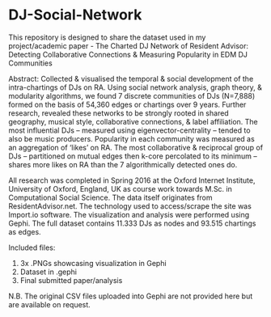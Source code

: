# DJ-Social-Network

This repository is designed to share the dataset used in my project/academic paper -
The Charted DJ Network of Resident Advisor: Detecting Collaborative Connections & Measuring Popularity in EDM DJ Communities 

Abstract: 
Collected & visualised the temporal & social development of the intra-chartings of DJs on RA. Using social network analysis, graph theory, & modularity algorithms, we found 7 discrete communities of DJs (N=7,888) formed on the basis of 54,360 edges or chartings over 9 years. Further research, revealed these networks to be strongly rooted in shared geography, musical style, collaborative connections, & label affiliation. The most influential DJs – measured using eigenvector-centrality – tended to also be music producers. Popularity in each community was measured as an aggregation of ‘likes’ on RA. The most collaborative & reciprocal group of DJs – partitioned on mutual edges then k-core percolated to its minimum – shares more likes on RA than the 7 algorithmically detected ones do.

All research was completed in Spring 2016 at the Oxford Internet Institute, University of Oxford, England, UK as course work towards M.Sc. in Computational Social Science. The data itself originates from ResidentAdvisor.net. The technology used to access/scrape the site was Import.io software. The visualization and analysis were performed using Gephi. The full dataset contains 11.333 DJs as nodes and 93.515 chartings as edges. 

Included files:
1. 3x .PNGs showcasing visualization in Gephi
2. Dataset in .gephi  
3. Final submitted paper/analysis

N.B. The original CSV files uploaded into Gephi are not provided here but are available on request. 
